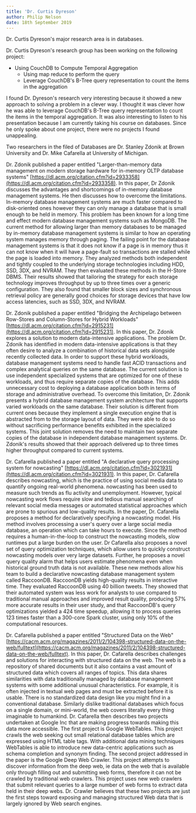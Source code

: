 ```yaml
---
title: 'Dr. Curtis Dyreson'
author: Philip Nelson
date: 18th September 2019
---
```


Dr. Curtis Dyreson's major research area is in databases.

Dr. Curtis Dyreson's research group has been working on the following project:

* Using CouchDB to Compute Temporal Aggregation
  * Using map reduce to perform the query
  * Leverage CouchDB's B-Tree query representation to count the items in the aggregation

I found Dr. Dyreson's research very interesting because it showed a new approach to solving a problem in a clever way. I thought it was clever how he was able to leverage CouchDB's B-Tree query representation to count the items in the temporal aggregation. It was also interesting to listen to his presentation because I am currently taking his course on databases. Since he only spoke about one project, there were no projects I found unappealing.

Two researchers in the filed of Databases are Dr. Stanley Zdonik at Brown University and Dr. Mike Cafarella at University of Michigan.

Dr. Zdonik published a paper entitled "Larger-than-memory data management on modern storage hardware for in-memory OLTP database systems" [https://dl.acm.org/citation.cfm?id=2933358](https://dl.acm.org/citation.cfm?id=2933358). In this paper, Dr Zdonik discusses the advantages and shortcomings of in-memory database management systems. He then discusses how to overcome the limitations. In-memory database management systems are much faster compared to disk-oriented ones however they can only manage a database that is small enough to be held in memory. This problem has been known for a long time and effect modern database management systems such as MongoDB. The current method for allowing larger than memory databases to be managed by in-memory database management systems is similar to how an operating system manages memory through paging. The failing point for the database management systems is that it does not know if a page is in memory thus it can not know when it will have a page-fault so transactions are stalled while the page is loaded into memory. They analyzed methods both independent and tightly coupled to the underlying storage technologies including HDD, SSD, 3DX, and NVRAM. They then evaluated these methods in the H-Store DBMS. Their results showed that tailoring the strategy for each storage technology improves throughput by up to three times over a generic configuration. They also found that smaller block sizes and synchronous retrieval policy are generally good choices for storage devices that have low access latencies, such as SSD, 3DX, and NVRAM. 

Dr. Zdonik published a paper entitled "Bridging the Archipelago between Row-Stores and Column-Stores for Hybrid Workloads" [https://dl.acm.org/citation.cfm?id=2915231](https://dl.acm.org/citation.cfm?id=2915231). In this paper, Dr. Zdonik explores a solution to modern data-intensive applications. The problem Dr. Zdonik has identified in modern data-intensive applications is that they often desire to analyze a combination of historical data sets alongside recently collected data. In order to support these hybrid workloads, database management systems need to handle fast ACID transactions and complex analytical queries on the same database. The current solution is to use independent specialized systems that are optimized for one of these workloads, and thus require separate copies of the database. This adds unnecessary cost to deploying a database application both in terms of storage and administrative overhead. To overcome this limitation, Dr. Zdonik presents a hybrid database management system architecture that supports varied workloads on the same database. Their solution is different from current ones because they implement a single execution engine that is abstracted from to the storage layout of data. They were able to do so without sacrificing performance benefits exhibited in the specialized systems. This joint solution removes the need to maintain two separate copies of the database in independent database management systems. Dr. Zdonik's results showed that their approach delivered up to three times higher throughput compared to current systems.

Dr. Cafarella published a paper entitled "A declarative query processing system for nowcasting" [https://dl.acm.org/citation.cfm?id=3021931](https://dl.acm.org/citation.cfm?id=3021931). In this paper, Dr. Cafarella describes nowcasting, which is the practice of using social media data to quantify ongoing real-world phenomena. nowcasting has been used to measure such trends as flu activity and unemployment. However, typical nowcasting work flows require slow and tedious manual searching of relevant social media messages or automated statistical approaches which are prone to spurious and low-quality results. In the paper, Dr. Cafarella proposes a method for declaratively specifying a nowcasting model. His method involves processing a user's query over a large social media database, an operation which can take hours to execute. Since the method requires a human-in-the-loop to construct the nowcasting models, slow runtimes put a large burden on the user. Dr Cafarella also proposes a novel set of query optimization techniques, which allow users to quickly construct nowcasting models over very large datasets. Further, he proposes a novel query quality alarm that helps users estimate phenomena even when historical ground truth data is not available. These new methods allow his team to build a declarative nowcasting database management system called RaccoonDB. RaccoonDB yields high-quality results in interactive time. They evaluated RaccoonDB using 40 billion tweets. They showed that their automated system was less work for analysts to use compared to traditional manual approaches and improved result quality, producing 57% more accurate results in their user study, and that RaccoonDB's query optimizations yielded a 424 time speedup, allowing it to process queries 123 times faster than a 300-core Spark cluster, using only 10% of the computational resources.

Dr. Cafarella published a paper entitled "Structured Data on the Web" [https://cacm.acm.org/magazines/2011/2/104398-structured-data-on-the-web/fulltext](https://cacm.acm.org/magazines/2011/2/104398-structured-data-on-the-web/fulltext). In this paper, Dr. Cafarella describes challenges and solutions for interacting with structured data on the web. The web is a repository of shared documents but it also contains a vast amount of structured data which covers all ranges of topics. This data shares similarities with data traditionally managed by database management systems with some additional unusual characteristics. For example, it is often injected in textual web pages and must be extracted before it is usable. There is no standardized data design like you might find in a conventional database. Similarly dislike traditional databases which focus on a single domain, or mini-world, the web covers literally every thing imaginable to humankind. Dr. Cafarella then describes two projects undertaken at Google Inc that are making progress towards making this data more accessible. The first project is Google WebTables. This project crawls the web seeking out small relational database tables which are expressed using HTML table tags. With additional data mining techniques WebTables is able to introduce new data-centric applications such as schema completion and synonym finding. The second project addressed in the paper is the Google Deep Web Crawler. This project attempts to discover information from the deep web, ie data on the web that is available only through filling out and submitting web forms, therefore it can not be crawled by traditional web crawlers. This project uses new web crawlers that submit relevant queries to a large number of web forms to extract data held in their deep webs. Dr. Crawler believes that these two projects are just the first steps toward exposing and managing structured Web data that is largely ignored by Web search engines.
